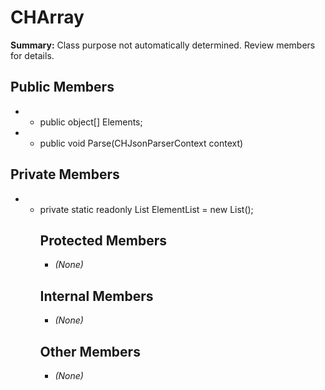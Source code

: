 # CHArray

**Summary:** Class purpose not automatically determined. Review members for details.

## Public Members
- - public object[] Elements;
- - public void Parse(CHJsonParserContext context)

## Private Members
- - private static readonly List<object> ElementList = new List<object>();

## Protected Members
- *(None)*

## Internal Members
- *(None)*

## Other Members
- *(None)*
